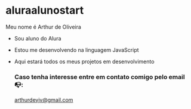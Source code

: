 # aluraalunostart

Meu nome é Arthur de Oliveira

- Sou aluno do Alura
- Estou me desenvolvendo na linguagem JavaScript
- Aqui estará todos os meus projetos em desenvolvimento

  ### Caso tenha interesse entre em contato comigo pelo email 📭:
   arthurdevjv@gmail.com
